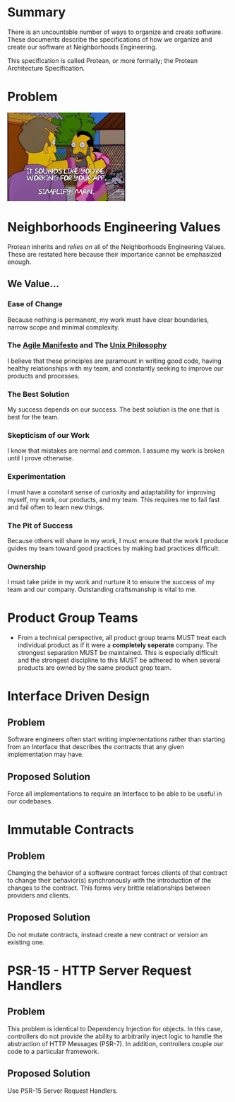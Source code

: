 # Summary
There is an uncountable number of ways to organize and create software. These documents describe the specifications of how we organize and create our software at Neighborhoods Engineering.

This specification is called Protean, or more formally; the Protean Architecture Specification.

# Problem
![simplify](images/simplify.jpeg)

# Neighborhoods Engineering Values
Protean inherits and *relies on* all of the Neighborhoods Engineering Values. These are restated here because their importance  cannot be emphasized enough.

## We Value...

### Ease of Change
Because nothing is permanent, my work must have clear boundaries, narrow scope and minimal complexity.

### The [Agile Manifesto](http://agilemanifesto.org/) and The [Unix Philosophy](https://en.wikipedia.org/wiki/Unix_philosophy)
I believe that these principles are paramount in writing good code, having healthy relationships with my team, and constantly seeking to improve our products and processes.

### The Best Solution
My success depends on our success. The best solution is the one that is best for the team.

### Skepticism of our Work
I know that mistakes are normal and common. I assume my work is broken until I prove otherwise.

### Experimentation
I must have a constant sense of curiosity and adaptability for improving myself, my work, our products, and my team. This requires me to fail fast and fail often to learn new things.

### The Pit of Success
Because others will share in my work, I must ensure that the work I produce guides my team toward good practices by making bad practices difficult.

### Ownership
I must take pride in my work and nurture it to ensure the success of my team and our company. Outstanding craftsmanship is vital to me.

# Product Group Teams
* From a technical perspective, all product group teams MUST treat each individual product as if it were a **completely seperate** company. The strongest separation MUST be maintained. This is especially difficult and the strongest discipline to this MUST be adhered to when several products are owned by the same product grop team. 

# Interface Driven Design

## Problem
Software engineers often start writing implementations rather than starting from an Interface that describes the contracts that any given implementation may have.

## Proposed Solution
Force all implementations to require an Interface to be able to be useful in our codebases.

# Immutable Contracts
## Problem
Changing the behavior of a software contract forces clients of that contract to change their behavior(s) synchronously with the introduction of the changes to the contract.  This forms very brittle relationships between providers and clients.

## Proposed Solution
Do not mutate contracts, instead create a new contract or version an existing one.

# PSR-15 - HTTP Server Request Handlers
## Problem
This problem is identical to Dependency Injection for objects.  In this case, controllers do not provide the ability to arbitrarily inject logic to handle the abstraction of HTTP Messages (PSR-7). In addition, controllers couple our code to a particular framework.

## Proposed Solution
Use PSR-15 Server Request Handlers.
